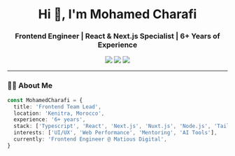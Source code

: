 <h1 align="center">Hi 👋, I'm Mohamed Charafi</h1>
<h3 align="center">Frontend Engineer | React & Next.js Specialist | 6+ Years of Experience</h3>

<p align="center">
  <a href="mailto:mohameddcharafi@gmail.com"><img src="https://img.shields.io/badge/email-mohameddcharafi@gmail.com-red?style=flat-square&logo=gmail"></a>
  <a href="https://www.linkedin.com/in/mohamedcharafi/"><img src="https://img.shields.io/badge/LinkedIn-Connect-blue?style=flat-square&logo=linkedin"></a>
  <a href="https://your-portfolio.com"><img src="https://img.shields.io/badge/Portfolio-Website-green?style=flat-square&logo=google-chrome"></a>
</p>

---

### 🧑‍💻 About Me

```ts
const MohamedCharafi = {
  title: 'Frontend Team Lead',
  location: 'Kenitra, Morocco',
  experience: '6+ years',
  stack: ['Typescript', 'React', 'Next.js', 'Nuxt.js', 'Node.js', 'Tailwind CSS', 'Docker' ],
  interests: ['UI/UX', 'Web Performance', 'Mentoring', 'AI Tools'],
  currently: 'Frontend Engineer @ Matious Digital',
}
